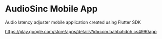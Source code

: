 # AudioSinc Mobile App

Audio latency adjuster mobile application created using Flutter SDK

https://play.google.com/store/apps/details?id=com.bahbahdoh.cs4990app
